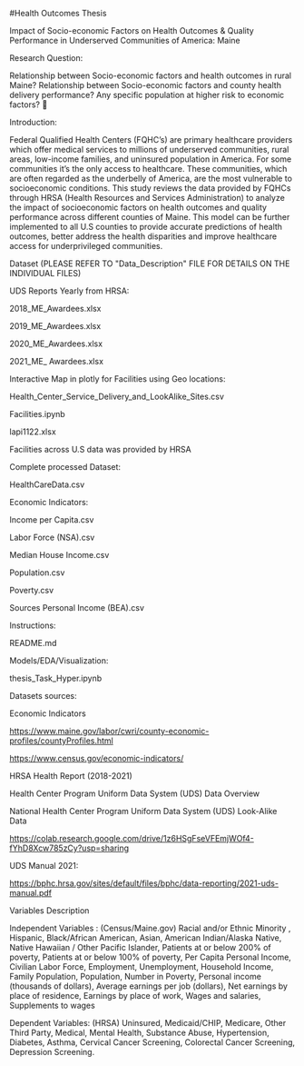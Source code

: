 #Health Outcomes Thesis

Impact of Socio-economic Factors on Health Outcomes & Quality Performance in Underserved Communities of America: Maine

Research Question: 


Relationship between Socio-economic factors and health outcomes in rural Maine?
Relationship between Socio-economic factors and county health delivery performance?
Any specific population at higher risk to economic factors?  



Introduction:

Federal Qualified Health Centers (FQHC’s) are primary healthcare providers which offer medical services to millions of underserved communities, rural areas, low-income families, and uninsured population in America. For some communities it’s the only access to healthcare. These communities, which are often regarded as the underbelly of America, are the most vulnerable to socioeconomic conditions. This study reviews the data provided by FQHCs through HRSA (Health Resources and Services Administration) to analyze the impact of socioeconomic factors on health outcomes and quality performance across different counties of Maine. This model can be further implemented to all U.S counties to provide accurate predictions of health outcomes, better address the health disparities and improve healthcare access for underprivileged communities.



Dataset (PLEASE REFER TO "Data_Description" FILE FOR DETAILS ON THE INDIVIDUAL FILES)


UDS Reports Yearly from HRSA:



2018_ME_Awardees.xlsx  

2019_ME_Awardees.xlsx

2020_ME_Awardees.xlsx

2021_ME_ Awardees.xlsx 





Interactive Map in plotly for Facilities using Geo locations:
	
	
Health_Center_Service_Delivery_and_LookAlike_Sites.csv

Facilities.ipynb

lapi1122.xlsx

Facilities across U.S data was provided by HRSA 




Complete processed Dataset:

HealthCareData.csv




Economic Indicators:




Income per Capita.csv

Labor Force (NSA).csv

Median House Income.csv

Population.csv

Poverty.csv

Sources Personal Income (BEA).csv


	
Instructions:


README.md

	
	

Models/EDA/Visualization:


thesis_Task_Hyper.ipynb




Datasets sources:



Economic Indicators



https://www.maine.gov/labor/cwri/county-economic-profiles/countyProfiles.html



https://www.census.gov/economic-indicators/



HRSA Health Report (2018-2021)

Health Center Program Uniform Data System (UDS) Data Overview

National Health Center Program Uniform Data System (UDS) Look-Alike Data





https://colab.research.google.com/drive/1z6HSgFseVFEmjWOf4-fYhD8Xcw785zCy?usp=sharing








UDS Manual 2021:


https://bphc.hrsa.gov/sites/default/files/bphc/data-reporting/2021-uds-manual.pdf







Variables Description








Independent Variables : (Census/Maine.gov) Racial and/or Ethnic Minority , Hispanic, Black/African American, Asian, American Indian/Alaska Native, Native Hawaiian / Other Pacific Islander, Patients at or below 200% of poverty, Patients at or below 100% of poverty, Per Capita Personal Income, Civilian Labor Force, Employment, Unemployment, Household Income, Family Population, Population, Number in Poverty, Personal income (thousands of dollars), Average earnings per job (dollars), Net earnings by place of residence, Earnings by place of work, Wages and salaries, Supplements to wages


Dependent Variables: (HRSA) Uninsured, Medicaid/CHIP, Medicare, Other Third Party, Medical, Mental Health, Substance Abuse, Hypertension, Diabetes, Asthma, Cervical Cancer Screening, Colorectal Cancer Screening, Depression Screening.




​
